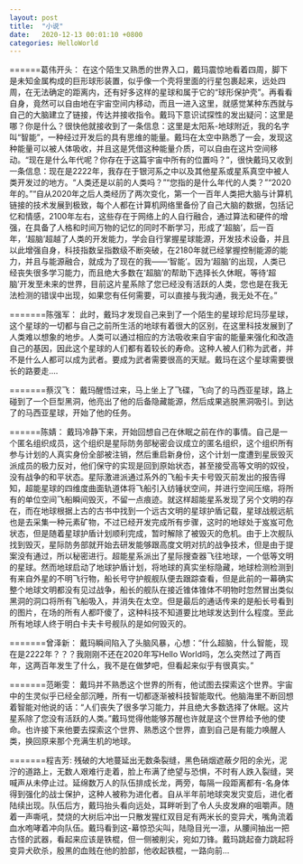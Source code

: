 ```yaml
---
layout: post
title:  "小说"
date:   2020-12-13 00:01:10 +0800
categories: HelloWorld
---
```


======葛伟开头：
    在这个陌生又熟悉的世界入口，戴玛震惊地看着四周，脚下是未知金属构成的巨形球形装置，似乎像一个壳将里面的行星包裹起来，远处四周，在无法确定的距离内，还有好多这样的星球和属于它的“球形保护壳”。再看看自身，竟然可以自由地在宇宙空间内移动，而且一进入这里，就感觉某种东西就与自己的大脑建立了链接，传达并接收指令。戴玛下意识试探性的发出疑问：这里是哪？你是什么？很快他就接收到了一条信息：这里是太阳系-地球附近，我的名字叫“智能”，一种经过开发后的具有思维的能量。戴玛在太空中熟悉了一会，发现这种能量可以被人体吸收，并且这是凭借这种能量介质，可以自由在这片空间移动。“现在是什么年代呢？你存在于这篇宇宙中所有的位置吗？”，很快戴玛又收到一条信息：现在是2222年，我存在于银河系之中以及其他星系或星系真空中被人类开发过的地方。“人类还是以前的人类吗？”“您指的是什么年代的人类？”“2020年的。”“自从2020年之后人类经历了两次变化，第一个一百年人类把大脑与计算机链接的技术发展到极致，每个人都在计算机网络里备份了自己大脑的数据，包括记忆和情感，2100年左右，这些存在于网络上的人自行融合，通过算法和硬件的增强，在具备了人格和时间万物的记忆的同时不断学习，形成了‘超脑’，后一百年，‘超脑’超越了人类的开发能力，学会自行掌握星球能源，开发技术设备，并且以此增强自身，科技指数呈指数级不断突破，在2180年就已经掌握控制能源的能力，并且与能源融合，就成为了现在的我——‘智能’。因为‘超脑’的出现，人类已经丧失很多学习能力，而且绝大多数在‘超脑’的帮助下选择长久休眠，等待‘超脑’开发至未来的世界，目前这片星系除了您已经没有活跃的人类，您也是在我无法检测的错误中出现，如果您有任何需要，可以直接与我沟通，我无处不在。”

=======陈强军：
  此时，戴玛才发现自己来到了一个陌生的星球珍尼玛莎星球，这个星球的一切都与自己之前所生活的地球有着很大的区别，在这里科技发展到了人类难以想象的地步。人类可以通过相应的方法吸收来自宇宙的能量来强化和改造自己的基因，因此这个星球的人们都有着较长的寿命。这种人被人们称为武者，并不是什么人都可以成为武者。要成为武者需要很高的天赋。戴玛在这个星球需要很长的路要走....

=======蔡汉飞：
戴玛醒悟过来，马上坐上了飞碟，飞向了的马西亚星球，路上碰到了一个巨型黑洞，他亮出了他的后备隐藏能源，然后成果逃脱黑洞吸引。到达了的马西亚星球，开始了他的任务。

======陈婧：
戴玛冷静下来，开始回想自己在休眠之前在作的事情。自己是一个匿名组织成员，这个组织是星际防务部秘密会议成立的匿名组织，这个组织所有参与计划的人真实身份全部被注销，然后重启新身份，这个计划一度遭到星辰毁灭派成员的极力反对，他们保守的实现是回到原始状态，甚至接受高等文明的奴役，没有战争的和平状态。星际激进派通过系外的飞船卡夫卡号毁灭前发出的报告得知，超能星球的四维度曲面轨道体将飞船引入纺锤状空间，并进行空间压缩，将所有的单位空间飞船瞬间毁灭，不留一点痕迹。就这样超能星系发现了另个文明的存在，而在地球根据上古的古书中找到一个远古文明的星球护盾记载，星球战舰远航也是去采集一种元素矿物，不过已经开发完成所有步骤，这时的地球处于岌岌可危状态，但是随着星球护盾计划顺利完成，暂时解除了被毁灭的危机。由于上次舰队找到毁灭，星际防务部就开始去研发能够跟高度文明对抗的战争技术，但是由于提案没有通过，所以秘密进行。超能星系派出了星际搜查器飞往地球，一个低等文明的星球。然而地球启动了地球护盾计划，将地球的真实坐标隐藏，地球检测检测到有来自外星的不明飞行物，船长号守护舰舰队便去跟踪查看，但是此前的一幕确实整个地球文明都没有见过战争，船长的舰队在接近锥体锥体不明物时忽然冒出类似黑洞的洞口将所有飞船吸入，并消失在太空。但是最后的通话传来的是船长号看到的图片，在场的所有人都吓傻了，这种科技不知道要比地球发达到什么程度。至此所有地球人终于明白卡夫卡号舰队的是如何毁灭的。

=======曾泽新：
   戴玛瞬间陷入了头脑风暴，心想：“什么超脑，什么智能，现在是2222年？？？我刚刚不还在2020年写Hello World吗，怎么突然过了两百年，这两百年发生了什么，我不是在做梦吧，但看起来似乎有很真实。”

=======范晰雯：
    戴玛并不熟悉这个世界的所有，他试图去探索这个世界。宇宙中的生灵似乎已经全部沉睡，所有一切都逐渐被科技智能取代。他脑海里不断回想着智能对他说的话：“人们丧失了很多学习能力，并且绝大多数选择了休眠。这片星系除了您没有活跃的人类。”戴玛觉得他能够苏醒也许就是这个世界给予他的使命。也许接下来他要去探索这个世界、熟悉这个世界，直到自己是有能力唤醒人类，换回原来那个充满生机的地球。

=======程吉芳:
残破的大地蔓延出无数条裂缝，黑色硝烟遮蔽夕阳的余光，泥泞的道路上，无数人艰难行走着，脸上布满了绝望与恐惧，不时有人跌入裂缝，哭喊声从未停止过。延绵数万人的队伍排成长龙，两旁，每隔一段距离都有-名身体得到强化的战士保护，这种人被称为进化者。自从半年前地球突发灾变后，进化者陆续出现。队伍后方，戴玛抬头看向远处，耳畔听到了令人头皮发麻的咀嚼声。随着一声嘶吼，焚烧的大树后冲出一只散发猩红双目足有两米长的变异犬，嘴角流着血水咆哮着冲向队伍。戴玛看到这-幕惊恐尖叫，陆隐目光一凛，从腰间抽出一把古怪的武器，看起来应该是铁棍，但一侧被削尖，宛如刀锋。戴玛跳起奋力跳起将变异犬砍杀，殷黑的血贱在他的脸部，他收起铁棍，一路向前...
